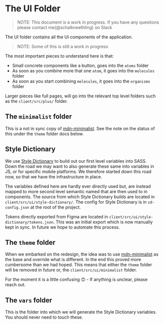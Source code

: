 # The UI Folder

> NOTE: This document is a work in progress. If you have any questions please
> contact me(@schalkneethling) on Slack

The UI folder contains all the UI components of the application.

> NOTE: Some of this is still a work in progress

The most important pieces to understand here is that:

- Small concrete components like a button, goes into the `atoms` folder
- As soon as you combine more that one `atom`, it goes into the `molecules`
  folder
- As soon as you start combining `molecules`, it goes into the `organisms`
  folder

Larger pieces like full pages, will go into the relevant top level folders such
as the `client/src/plus/` folder.

## The `minimalist` folder

This is a not in sync copy of
[mdn-minimalist](https://github.com/mdn/mdn-minimalist). See the note on the
status of this under the `theme` folder docs below.

## Style Dictionary

We use [Style Dictionary](https://amzn.github.io/style-dictionary/#/) to build
out our first level variables into SASS. Down the road we may want to also
generate these same into variables in JS, or for specific mobile platforms. We
therefore started down this road now, so that we have the infrastructure in
place.

The variables defined here are hardly ever directly used but, are instead mapped
to more second level semantic named that are then used to in components. The
source from which Style Dictionary builds are located in
`client/src/ui/style-dictionary/`. The config for Style Dictionary is in
`sd-config.json` at the root of the project.

Tokens directly exported from Figma are located in
`client/src/ui/style-dictionary/tokens.json`. This was an initial export which
is now manually kept in sync. In future we hope to automate this process.

## The `theme` folder

When we embarked on the redesign, the idea was to use
[mdn-minimalist](https://github.com/mdn/mdn-minimalist) as the base and override
what is different. In the end this proved more cumbersome than we had hoped.
This means that either the `theme` folder will be removed in future or, the
`client/src/ui/minimalist` folder.

For the moment it is a little confusing 🙃 - If anything is unclear, please
reach out.

## The `vars` folder

This is the folder into which we will generate the Style Dictionary variables.
You should never need to touch these.
